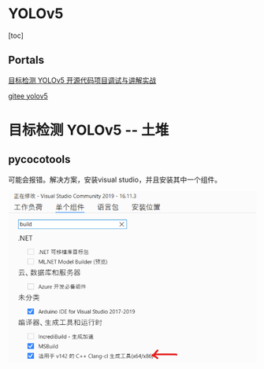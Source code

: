 # YOLOv5

[toc]

## Portals

[目标检测 YOLOv5 开源代码项目调试与讲解实战](https://www.bilibili.com/video/BV1tf4y1t7ru)

[gitee yolov5](https://gitee.com/monkeycc/yolov5)

# 目标检测 YOLOv5 -- 土堆

## pycocotools

可能会报错。解决方案，安装visual studio，并且安装其中一个组件。

![](Pics/pycocotools01.png)

## 


